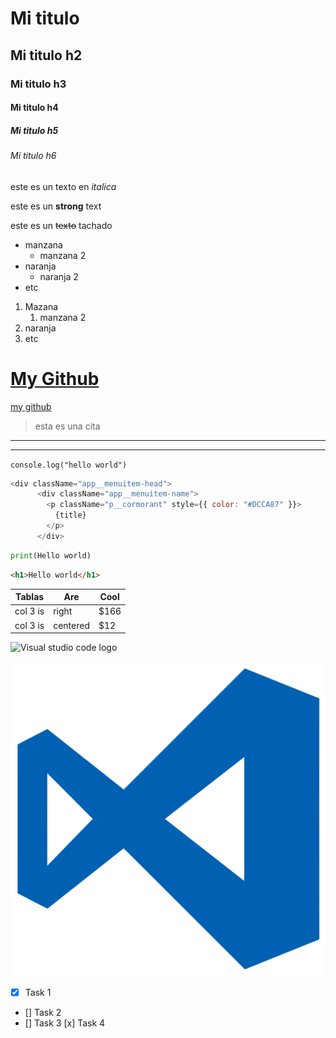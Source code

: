 <!-- Encabezdos -->

# Mi titulo

## Mi titulo h2

### Mi titulo h3

#### Mi titulo h4

##### Mi titulo h5

###### Mi titulo h6

este es un texto en _italica_

este es un **strong** text

este es un ~~texto~~ tachado

<!-- UL -->

- manzana
  - manzana 2
- naranja
  - naranja 2
- etc

1. Mazana
   1. manzana 2
2. naranja
3. etc

<!-- Enlaces -->

# [My Github](https://github.com/Rogelio-Perez)

[my github](https://github.com/Rogelio-Perez "Custom title Hover")

<!-- Citas -->

> esta es una cita

<!-- Lineas -->

---

---

<!-- Codigo -->

`console.log("hello world")`

```javascript
<div className="app__menuitem-head">
      <div className="app__menuitem-name">
        <p className="p__cormorant" style={{ color: "#DCCA87" }}>
          {title}
        </p>
      </div>
```

```python
print(Hello world)
```

```html
<h1>Hello world</h1>
```

<!-- Tablas -->

| Tablas   | Are      | Cool |
| -------- | -------- | ---- |
| col 3 is | right    | $166 |
| col 3 is | centered | $12  |

<!-- Imagenes -->

![Visual studio code logo](https://static.wikia.nocookie.net/logopedia/images/2/25/Visual_Studio_Code_0.10.1_icon.svg/revision/latest?cb=20210722231921&path-prefix=es)

![Visual studio code logo](vscode.svg "vscode logo")

<!-- GITHUB MARKDOWN -->

<!-- todo -->

* [x] Task 1
* [] Task 2
* [] Task 3
 [x] Task 4
